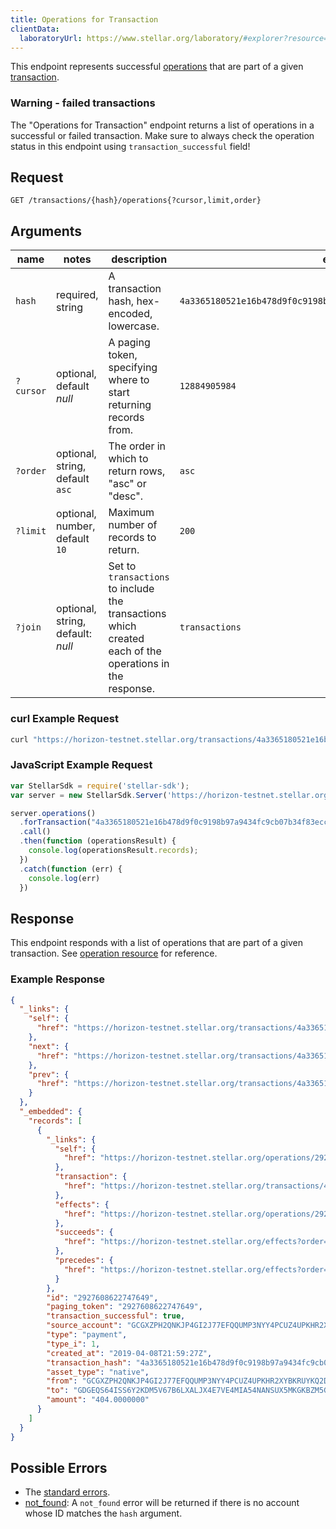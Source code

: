 ```yaml
---
title: Operations for Transaction
clientData:
  laboratoryUrl: https://www.stellar.org/laboratory/#explorer?resource=operations&endpoint=for_transaction
---
```


This endpoint represents successful [operations](../resources/operation.md) that are part of a given [transaction](../resources/transaction.md).

### Warning - failed transactions

The "Operations for Transaction" endpoint returns a list of operations in a successful or failed
transaction. Make sure to always check the operation status in this endpoint using
`transaction_successful` field!

## Request

```
GET /transactions/{hash}/operations{?cursor,limit,order}
```

## Arguments

| name | notes | description | example |
| ---- | ----- | ----------- | ------- |
| `hash` | required, string | A transaction hash, hex-encoded, lowercase. | `4a3365180521e16b478d9f0c9198b97a9434fc9cb07b34f83ecc32fc54d0ca8a` |
| `?cursor` | optional, default _null_ | A paging token, specifying where to start returning records from. | `12884905984` |
| `?order` | optional, string, default `asc` | The order in which to return rows, "asc" or "desc". | `asc` |
| `?limit` | optional, number, default `10` | Maximum number of records to return. | `200` |
| `?join` | optional, string, default: _null_ | Set to `transactions` to include the transactions which created each of the operations in the response. | `transactions` |

### curl Example Request

```sh
curl "https://horizon-testnet.stellar.org/transactions/4a3365180521e16b478d9f0c9198b97a9434fc9cb07b34f83ecc32fc54d0ca8a/operations?limit=1"
```

### JavaScript Example Request

```javascript
var StellarSdk = require('stellar-sdk');
var server = new StellarSdk.Server('https://horizon-testnet.stellar.org');

server.operations()
  .forTransaction("4a3365180521e16b478d9f0c9198b97a9434fc9cb07b34f83ecc32fc54d0ca8a")
  .call()
  .then(function (operationsResult) {
    console.log(operationsResult.records);
  })
  .catch(function (err) {
    console.log(err)
  })
```

## Response

This endpoint responds with a list of operations that are part of a given transaction. See [operation resource](../resources/operation.md) for reference.

### Example Response

```json
{
  "_links": {
    "self": {
      "href": "https://horizon-testnet.stellar.org/transactions/4a3365180521e16b478d9f0c9198b97a9434fc9cb07b34f83ecc32fc54d0ca8a/operations?cursor=&limit=10&order=asc"
    },
    "next": {
      "href": "https://horizon-testnet.stellar.org/transactions/4a3365180521e16b478d9f0c9198b97a9434fc9cb07b34f83ecc32fc54d0ca8a/operations?cursor=2927608622747649&limit=10&order=asc"
    },
    "prev": {
      "href": "https://horizon-testnet.stellar.org/transactions/4a3365180521e16b478d9f0c9198b97a9434fc9cb07b34f83ecc32fc54d0ca8a/operations?cursor=2927608622747649&limit=10&order=desc"
    }
  },
  "_embedded": {
    "records": [
      {
        "_links": {
          "self": {
            "href": "https://horizon-testnet.stellar.org/operations/2927608622747649"
          },
          "transaction": {
            "href": "https://horizon-testnet.stellar.org/transactions/4a3365180521e16b478d9f0c9198b97a9434fc9cb07b34f83ecc32fc54d0ca8a"
          },
          "effects": {
            "href": "https://horizon-testnet.stellar.org/operations/2927608622747649/effects"
          },
          "succeeds": {
            "href": "https://horizon-testnet.stellar.org/effects?order=desc&cursor=2927608622747649"
          },
          "precedes": {
            "href": "https://horizon-testnet.stellar.org/effects?order=asc&cursor=2927608622747649"
          }
        },
        "id": "2927608622747649",
        "paging_token": "2927608622747649",
        "transaction_successful": true,
        "source_account": "GCGXZPH2QNKJP4GI2J77EFQQUMP3NYY4PCUZ4UPKHR2XYBKRUYKQ2DS6",
        "type": "payment",
        "type_i": 1,
        "created_at": "2019-04-08T21:59:27Z",
        "transaction_hash": "4a3365180521e16b478d9f0c9198b97a9434fc9cb07b34f83ecc32fc54d0ca8a",
        "asset_type": "native",
        "from": "GCGXZPH2QNKJP4GI2J77EFQQUMP3NYY4PCUZ4UPKHR2XYBKRUYKQ2DS6",
        "to": "GDGEQS64ISS6Y2KDM5V67B6LXALJX4E7VE4MIA54NANSUX5MKGKBZM5G",
        "amount": "404.0000000"
      }
    ]
  }
}
```

## Possible Errors

- The [standard errors](../errors.md#Standard-Errors).
- [not_found](../errors/not-found.md): A `not_found` error will be returned if there is no account whose ID matches the `hash` argument.
